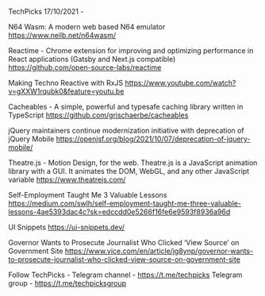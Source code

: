 TechPicks 17/10/2021 -

N64 Wasm: A modern web based N64 emulator
https://www.neilb.net/n64wasm/

Reactime - Chrome extension for improving and optimizing performance in React applications (Gatsby and Next.js compatible)
https://github.com/open-source-labs/reactime

Making Techno Reactive with RxJS
https://www.youtube.com/watch?v=gXXW1rqubk0&feature=youtu.be

Cacheables - A simple, powerful and typesafe caching library written in TypeScript
https://github.com/grischaerbe/cacheables

jQuery maintainers continue modernization initiative with deprecation of jQuery Mobile
https://openjsf.org/blog/2021/10/07/deprecation-of-jquery-mobile/

Theatre.js - Motion Design, for the web. Theatre.js is a JavaScript animation library with a GUI. It animates the DOM, WebGL, and any other JavaScript variable
https://www.theatrejs.com/

Self-Employment Taught Me 3 Valuable Lessons
https://medium.com/swlh/self-employment-taught-me-three-valuable-lessons-4ae5393dac4c?sk=edccdd0e5266f16fe6e9593f8936a96d

UI Snippets
https://ui-snippets.dev/

Governor Wants to Prosecute Journalist Who Clicked ‘View Source’ on Government Site
https://www.vice.com/en/article/jg8ynp/governor-wants-to-prosecute-journalist-who-clicked-view-source-on-government-site

Follow TechPicks -
Telegram channel - https://t.me/techpicks
Telegram group - https://t.me/techpicksgroup